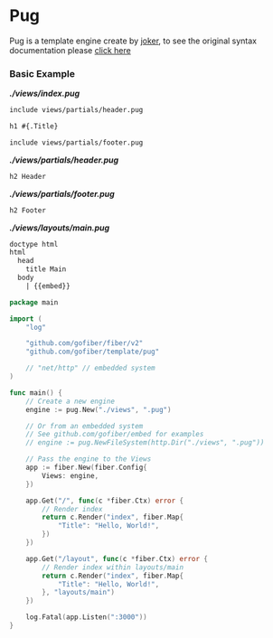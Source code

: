 # Pug

Pug is a template engine create by [joker](https://github.com/Joker/jade), to see the original syntax documentation please [click here](https://pugjs.org/language/tags.html)

### Basic Example

_**./views/index.pug**_
```html
include views/partials/header.pug

h1 #{.Title}

include views/partials/footer.pug
```
_**./views/partials/header.pug**_
```html
h2 Header
```
_**./views/partials/footer.pug**_
```html
h2 Footer
```
_**./views/layouts/main.pug**_
```html
doctype html
html
  head
    title Main
  body
    | {{embed}}
```

```go
package main

import (
	"log"

	"github.com/gofiber/fiber/v2"
	"github.com/gofiber/template/pug"

	// "net/http" // embedded system
)

func main() {
	// Create a new engine
	engine := pug.New("./views", ".pug")

	// Or from an embedded system
	// See github.com/gofiber/embed for examples
	// engine := pug.NewFileSystem(http.Dir("./views", ".pug"))

	// Pass the engine to the Views
	app := fiber.New(fiber.Config{
		Views: engine,
	})

	app.Get("/", func(c *fiber.Ctx) error {
		// Render index
		return c.Render("index", fiber.Map{
			"Title": "Hello, World!",
		})
	})

	app.Get("/layout", func(c *fiber.Ctx) error {
		// Render index within layouts/main
		return c.Render("index", fiber.Map{
			"Title": "Hello, World!",
		}, "layouts/main")
	})

	log.Fatal(app.Listen(":3000"))
}

```
